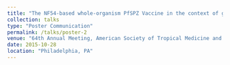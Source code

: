 ```yaml
---
title: "The NF54-based whole-organism PfSPZ Vaccine in the context of global genetic diversity of <i>Plasmodium falciparum</i>: Implications for selection of vaccine and challenge strains"
collection: talks
type: "Poster Communication"
permalink: /talks/poster-2
venue: "64th Annual Meeting, American Society of Tropical Medicine and Hygiene"
date: 2015-10-28
location: "Philadelphia, PA"
---
```

